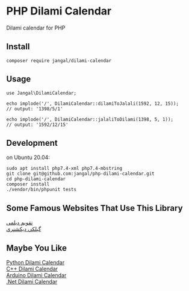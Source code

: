 # PHP Dilami Calendar

Dilami calendar for PHP


## Install

```
composer require jangal/dilami-calendar
```


## Usage

```
use Jangal\DilamiCalendar;

echo implode('/', DilamiCalendar::dilamiToJalali(1592, 12, 15));
// output: '1398/5/1'

echo implode('/', DilamiCalendar::jalaliToDilami(1398, 5, 1));
// output: '1592/12/15'
```


## Development

on Ubuntu 20.04:

```
sudo apt install php7.4-xml php7.4-mbstring
git clone git@github.com:jangal/php-dilami-calendar.git
cd php-dilami-calendar
composer install
./vendor/bin/phpunit tests
```

## Some Famous Websites That Use This Library
[تقویم دیلمی](http://giltime.ir)
<br/>
[گيلکي ديکشنري](http://gdic.ir)

## Maybe You Like
[Python Dilami Calendar](https://github.com/Jangal/python-dilami-calendar)
<br/>
[C++ Dilami Calendar](https://github.com/LordArma/Dilami-Calendar-C-)
<br/>
[Arduino Dilami Calendar](https://github.com/LordArma/Dilami-Calendar-Arduino)
<br/>
[.Net Dilami Calendar](https://github.com/Jangal/Dilami-Calendar-.Net)
